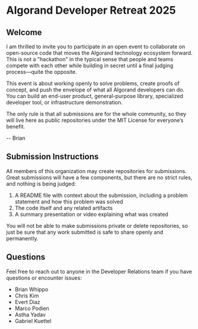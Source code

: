 # Algorand Developer Retreat 2025

## Welcome 

I am thrilled to invite you to participate in an open event to collaborate on open-source code that moves the Algorand technology ecosystem forward. This is not a "hackathon" in the typical sense that people and teams compete with each other while building in secret until a final judging process—quite the opposite. 

This event is about working openly to solve problems, create proofs of concept, and push the envelope of what all Algorand developers can do. You can build an end-user product, general-purpose library, specialized developer tool, or infrastructure demonstration. 

The only rule is that all submissions are for the whole community, so they will live here as public repositories under the MIT License for everyone’s benefit.

-- Brian

## Submission Instructions

All members of this organization may create repositories for submissions. Great submissions will have a few components, but there are no strict rules, and nothing is being judged:
1. A README file with context about the submission, including a problem statement and how this problem was solved
2. The code itself and any related artifacts
3. A summary presentation or video explaining what was created

You will not be able to make submissions private or delete repositories, so just be sure that any work submitted is safe to share openly and permanently.

## Questions

Feel free to reach out to anyone in the Developer Relations team if you have questions or encounter issues:
- Brian Whippo
- Chris Kim
- Evert Diaz
- Marco Podien
- Astha Yadav
- Gabriel Kuettel
